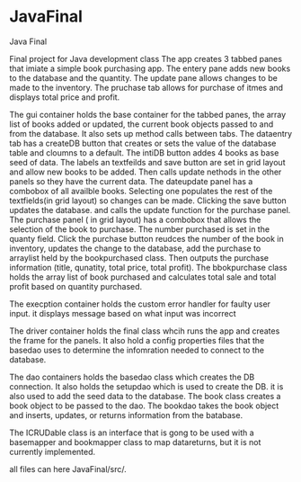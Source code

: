 # JavaFinal
Java Final

Final project for Java development class
The app creates 3 tabbed panes that imiate a simple book purchasing app. The entery pane adds new books to the database and the quantity.
The update pane allows changes to be made to the inventory. The pruchase tab allows for purchase of itmes and displays total price and profit.

The gui container holds the base container for the tabbed panes, the array list of books added or updated, the current book objects passed to and from the database.
It also sets up method calls between tabs.
The dataentry tab has a createDB button that creates or sets the value of the database table and cloumns to a default. The intiDB button addes 4 books as base seed of data.
The labels an textfeilds and save button are set in grid layout and allow new books to be added. Then calls update nethods in the other panels so they have the current data.
The dateupdate panel has a combobox of all availble books. Selecting one populates the rest of the textfields(in grid layout) so changes can be made. Clicking the save button updates the database.
and calls the update function for the purchase panel.
The purchase panel ( in grid layout) has a combobox that allows the selection of the book to purchase. The number purchased is set in the quanty field.
Click the purchase button reudces the number of the book in inventory, updates the change to the database, add the purchase to arraylist held by the bookpurchased class.
Then outputs the purchase information (title, qunatity, total price, total profit).
The bbokpurchase class holds the array list of book purchased and calculates total sale and total profit based on quantity purchased.


The execption container holds the custom error handler for faulty user input. it displays message based on what input was incorrect

The driver container holds the final class whcih runs the app and creates the frame for the panels.
It also hold a config properties files that the basedao uses to determine the infomration needed to connect to the database.

The dao containers holds the basedao class which creates the DB connection. It also holds the setupdao which is used to create the DB.
it is also used to add the seed data to the database. 
The book class creates a book object to be passed to the dao.
The bookdao takes the book object and inserts, updates, or returns information from the batabase.

The ICRUDable class is an interface that is gong to be used with a basemapper and bookmapper class to map datareturns, but it is not currently implemented.

all files can here JavaFinal/src/.

